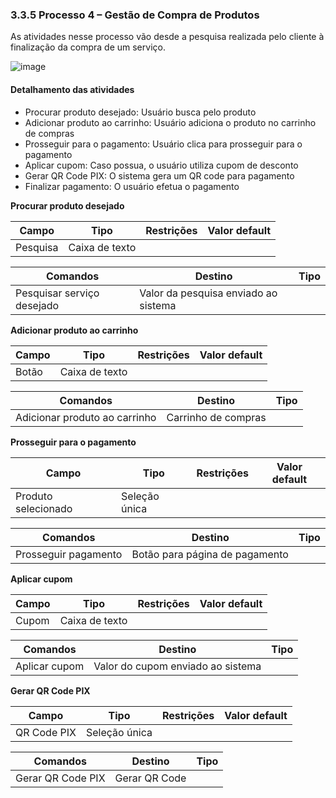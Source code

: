 ### 3.3.5 Processo 4 – Gestão de Compra de Produtos

As atividades nesse processo vão desde a pesquisa realizada pelo cliente à finalização da compra de um serviço.

![image](https://github.com/ICEI-PUC-Minas-PMGES-TI/pmg-es-2023-2-ti2-3740100-javali/blob/95626f482674b71f8a23ca56cd9927c1f9c6441b/docs/images/PROCESSO-DE-COMPRA.png)


#### Detalhamento das atividades

- Procurar produto desejado: Usuário busca pelo produto
- Adicionar produto ao carrinho: Usuário adiciona o produto no carrinho de compras
- Prosseguir para o pagamento: Usuário clica para prosseguir para o pagamento
- Aplicar cupom: Caso possua, o usuário utiliza cupom de desconto
- Gerar QR Code PIX: O sistema gera um QR code para pagamento
- Finalizar pagamento: O usuário efetua o pagamento


**Procurar produto desejado**

| **Campo** | **Tipo**       | **Restrições** | **Valor default** |
| --------- | -------------- | -------------- | ----------------- |
| Pesquisa  | Caixa de texto |                |                   |

| **Comandos**               | **Destino**                          | **Tipo** |
| -------------------------- | ------------------------------------ | -------- |
| Pesquisar serviço desejado | Valor da pesquisa enviado ao sistema |          |


**Adicionar produto ao carrinho**

| **Campo** | **Tipo**       | **Restrições** | **Valor default** |
| --------- | -------------- | -------------- | ----------------- |
| Botão     | Caixa de texto |                |                   |

| **Comandos**               | **Destino**                          | **Tipo** |
| -------------------------- | ------------------------------------ | -------- |
| Adicionar produto ao carrinho | Carrinho de compras |          |


**Prosseguir para o pagamento**

| **Campo**           | **Tipo**      | **Restrições** | **Valor default** |
| ------------------- | ------------- | -------------- | ----------------- |
| Produto selecionado | Seleção única |                |                   |

| **Comandos**         | **Destino**                    | **Tipo** |
| -------------------- | ------------------------------ | -------- |
| Prosseguir pagamento | Botão para página de pagamento |          |


**Aplicar cupom**

| **Campo** | **Tipo**       | **Restrições** | **Valor default** |
| --------- | -------------- | -------------- | ----------------- |
| Cupom  | Caixa de texto |                |                   |

| **Comandos**               | **Destino**                          | **Tipo** |
| -------------------------- | ------------------------------------ | -------- |
| Aplicar cupom | Valor do cupom enviado ao sistema |          |


**Gerar QR Code PIX**

| **Campo**           | **Tipo**      | **Restrições** | **Valor default** |
| ------------------- | ------------- | -------------- | ----------------- |
| QR Code PIX | Seleção única |                |                   |

| **Comandos**         | **Destino**                    | **Tipo** |
| -------------------- | ------------------------------ | -------- |
| Gerar QR Code PIX | Gerar QR Code |          |

